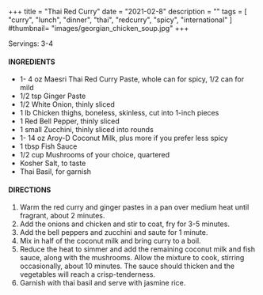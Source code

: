+++
title = "Thai Red Curry"
date = "2021-02-8"
description = ""
tags = [
    "curry",
    "lunch",
    "dinner",
    "thai",
    "redcurry",
    "spicy", 
    "international"
]
#thumbnail= "images/georgian_chicken_soup.jpg"
+++

Servings: 3-4 <!--more-->

#### INGREDIENTS 

* 1- 4 oz Maesri Thai Red Curry Paste, whole can for spicy, 1/2 can for mild
* 1/2 tsp Ginger Paste
* 1/2 White Onion, thinly sliced
* 1 lb Chicken thighs, boneless, skinless, cut into 1-inch pieces 
* 1 Red Bell Pepper, thinly sliced 
* 1 small Zucchini, thinly sliced into rounds 
* 1- 14 oz Aroy-D Coconut Milk, plus more if you prefer less spicy 
* 1 tbsp Fish Sauce
* 1/2 cup Mushrooms of your choice, quartered
* Kosher Salt, to taste 
* Thai Basil, for garnish 

#### DIRECTIONS 

1. Warm the red curry and ginger pastes in a pan over medium heat until fragrant, about 2 minutes. 
2. Add the onions and chicken and stir to coat, fry for 3-5 minutes. 
3. Add the bell peppers and zucchini and saute for 1 minute.
4. Mix in half of the coconut milk and bring curry to a boil. 
5. Reduce the heat to simmer and add the remaining coconut milk and fish sauce, along with the mushrooms. Allow the mixture to cook, stirring occasionally, about 10 minutes. The sauce should thicken and the vegetables will reach a crisp-tenderness. 
6. Garnish with thai basil and serve with jasmine rice. 

